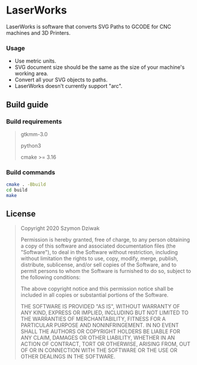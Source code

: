 # LaserWorks

LaserWorks is software that converts SVG Paths to GCODE for CNC machines and 3D Printers.

### Usage
- Use metric units.
- SVG document size should be the same as the size of your machine's working area.
- Convert all your SVG objects to paths.
- LaserWorks doesn't currently support "arc".

## Build guide

### Build requirements
> gtkmm-3.0
>
> python3
>
> cmake >= 3.16

### Build commands
```sh
cmake . -Bbuild
cd build
make
```

## License

> Copyright 2020 Szymon Dziwak
>
> Permission is hereby granted, free of charge, to any person obtaining a copy of this software and associated documentation files (the "Software"), to deal in the Software without restriction, including without limitation the rights to use, copy, modify, merge, publish, distribute, sublicense, and/or sell copies of the Software, and to permit persons to whom the Software is furnished to do so, subject to the following conditions:
>
> The above copyright notice and this permission notice shall be included in all copies or substantial portions of the Software.
>
> THE SOFTWARE IS PROVIDED "AS IS", WITHOUT WARRANTY OF ANY KIND, EXPRESS OR IMPLIED, INCLUDING BUT NOT LIMITED TO THE WARRANTIES OF MERCHANTABILITY, FITNESS FOR A PARTICULAR PURPOSE AND NONINFRINGEMENT. IN NO EVENT SHALL THE AUTHORS OR COPYRIGHT HOLDERS BE LIABLE FOR ANY CLAIM, DAMAGES OR OTHER LIABILITY, WHETHER IN AN ACTION OF CONTRACT, TORT OR OTHERWISE, ARISING FROM, OUT OF OR IN CONNECTION WITH THE SOFTWARE OR THE USE OR OTHER DEALINGS IN THE SOFTWARE.
